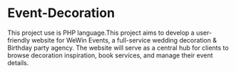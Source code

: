 # Event-Decoration
This project use is PHP language.This project aims to develop a user-friendly website for WeWin Events, a full-service wedding decoration &amp; Birthday party agency. The website will serve as a central hub for clients to browse decoration inspiration, book services, and manage their event details.
